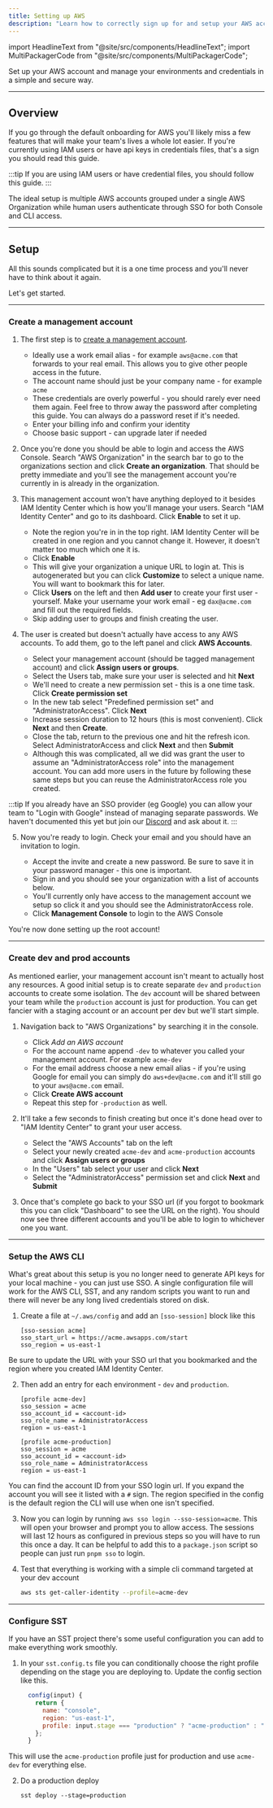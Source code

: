 ```yaml
---
title: Setting up AWS
description: "Learn how to correctly sign up for and setup your AWS account."
---
```


import HeadlineText from "@site/src/components/HeadlineText";
import MultiPackagerCode from "@site/src/components/MultiPackagerCode";

<HeadlineText>

Set up your AWS account and manage your environments and credentials in a simple and secure way.

</HeadlineText>

---

## Overview

If you go through the default onboarding for AWS you'll likely miss a few features that will make your team's lives a whole lot easier. If you're currently using IAM users or have api keys in credentials files, that's a sign you should read this guide.

:::tip
If you are using IAM users or have credential files, you should follow this guide.
:::

The ideal setup is multiple AWS accounts grouped under a single AWS Organization while human users authenticate through SSO for both Console and CLI access.

---

## Setup

All this sounds complicated but it is a one time process and you'll never have to think about it again.

Let's get started.

---

### Create a management account

1. The first step is to [create a management account](https://portal.aws.amazon.com/billing/signup?type=enterprise#/start/email).

   - Ideally use a work email alias - for example `aws@acme.com` that forwards to your real email. This allows you to give other people access in the future.
   - The account name should just be your company name - for example `acme`
   - These credentials are overly powerful - you should rarely ever need them again. Feel free to throw away the password after completing this guide. You can always do a password reset if it's needed.
   - Enter your billing info and confirm your identity
   - Choose basic support - can upgrade later if needed

2. Once you're done you should be able to login and access the AWS Console. Search "AWS Organization" in the search bar to go to the organizations section and click **Create an organization**. That should be pretty immediate and you'll see the management account you're currently in is already in the organization.

3. This management account won't have anything deployed to it besides IAM Identity Center which is how you'll manage your users. Search "IAM Identity Center" and go to its dashboard. Click **Enable** to set it up.

   - Note the region you're in in the top right. IAM Identity Center will be created in one region and you cannot change it. However, it doesn't matter too much which one it is.
   - Click **Enable**
   - This will give your organization a unique URL to login at. This is autogenerated but you can click **Customize** to select a unique name. You will want to bookmark this for later.
   - Click **Users** on the left and then **Add user** to create your first user - yourself. Make your username your work email - eg `dax@acme.com` and fill out the required fields.
   - Skip adding user to groups and finish creating the user.

4. The user is created but doesn't actually have access to any AWS accounts. To add them, go to the left panel and click **AWS Accounts**.

   - Select your management account (should be tagged management account) and click **Assign users or groups**.
   - Select the Users tab, make sure your user is selected and hit **Next**
   - We'll need to create a new permission set - this is a one time task. Click **Create permission set**
   - In the new tab select "Predefined permission set" and "AdministratorAccess". Click **Next**
   - Increase session duration to 12 hours (this is most convenient). Click **Next** and then **Create**.
   - Close the tab, return to the previous one and hit the refresh icon. Select AdministratorAccess and click **Next** and then **Submit**
   - Although this was complicated, all we did was grant the user to assume an "AdministratorAccess role" into the management account. You can add more users in the future by following these same steps but you can reuse the AdministratorAccess role you created.

:::tip
If you already have an SSO provider (eg Google) you can allow your team to "Login with Google" instead of managing separate passwords. We haven't documented this yet but join our [Discord](https://sst.dev/discord) and ask about it.
:::

5. Now you're ready to login. Check your email and you should have an invitation to login.

   - Accept the invite and create a new password. Be sure to save it in your password manager - this one is important.
   - Sign in and you should see your organization with a list of accounts below.
   - You'll currently only have access to the management account we setup so click it and you should see the AdministratorAccess role.
   - Click **Management Console** to login to the AWS Console

You're now done setting up the root account!

---

### Create dev and prod accounts

As mentioned earlier, your management account isn't meant to actually host any resources. A good initial setup is to create separate `dev` and `production` accounts to create some isolation. The `dev` account will be shared between your team while the `production` account is just for production. You can get fancier with a staging account or an account per dev but we'll start simple.

1. Navigation back to "AWS Organizations" by searching it in the console.

   - Click _Add an AWS account_
   - For the account name append `-dev` to whatever you called your management account. For example `acme-dev`
   - For the email address choose a new email alias - if you're using Google for email you can simply do `aws+dev@acme.com` and it'll still go to your `aws@acme.com` email.
   - Click **Create AWS account**
   - Repeat this step for `-production` as well.

2. It'll take a few seconds to finish creating but once it's done head over to "IAM Identity Center" to grant your user access.

   - Select the "AWS Accounts" tab on the left
   - Select your newly created `acme-dev` and `acme-production` accounts and click **Assign users or groups**
   - In the "Users" tab select your user and click **Next**
   - Select the "AdministratorAccess" permission set and click **Next** and **Submit**

3. Once that's complete go back to your SSO url (if you forgot to bookmark this you can click "Dashboard" to see the URL on the right). You should now see three different accounts and you'll be able to login to whichever one you want.

---

### Setup the AWS CLI

What's great about this setup is you no longer need to generate API keys for your local machine - you can just use SSO. A single configuration file will work for the AWS CLI, SST, and any random scripts you want to run and there will never be any long lived credentials stored on disk.

1. Create a file at `~/.aws/config` and add an `[sso-session]` block like this

   ```
   [sso-session acme]
   sso_start_url = https://acme.awsapps.com/start
   sso_region = us-east-1
   ```

Be sure to update the URL with your SSO url that you bookmarked and the region where you created IAM Identity Center.

2. Then add an entry for each environment - `dev` and `production`.

   ```
   [profile acme-dev]
   sso_session = acme
   sso_account_id = <account-id>
   sso_role_name = AdministratorAccess
   region = us-east-1

   [profile acme-production]
   sso_session = acme
   sso_account_id = <account-id>
   sso_role_name = AdministratorAccess
   region = us-east-1
   ```

You can find the account ID from your SSO login url. If you expand the account you will see it listed with a `#` sign. The region specified in the config is the default region the CLI will use when one isn't specified.

3. Now you can login by running `aws sso login --sso-session=acme`. This will open your browser and prompt you to allow access. The sessions will last 12 hours as configured in previous steps so you will have to run this once a day. It can be helpful to add this to a `package.json` script so people can just run `pnpm sso` to login.

4. Test that everything is working with a simple cli command targeted at your dev account

   ```bash
   aws sts get-caller-identity --profile=acme-dev
   ```

---

### Configure SST

If you have an SST project there's some useful configuration you can add to make everything work smoothly.

1. In your `sst.config.ts` file you can conditionally choose the right profile depending on the stage you are deploying to. Update the config section like this.

   ```js
     config(input) {
       return {
         name: "console",
         region: "us-east-1",
         profile: input.stage === "production" ? "acme-production" : "acme-dev",
       };
     }
   ```

This will use the `acme-production` profile just for production and use `acme-dev` for everything else.

2. Do a production deploy

   ```
   sst deploy --stage=production
   ```
